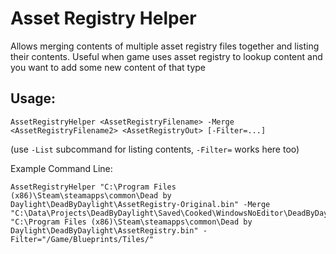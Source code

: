 # Asset Registry Helper

Allows merging contents of multiple asset registry files together and listing their contents.
Useful when game uses asset registry to lookup content and you want to add some new content of that type

## Usage:
```
AssetRegistryHelper <AssetRegistryFilename> -Merge <AssetRegistryFilename2> <AssetRegistryOut> [-Filter=...]
```

(use `-List` subcommand for listing contents, `-Filter=` works here too)

Example Command Line: 
```
AssetRegistryHelper "C:\Program Files (x86)\Steam\steamapps\common\Dead by Daylight\DeadByDaylight\AssetRegistry-Original.bin" -Merge "C:\Data\Projects\DeadByDaylight\Saved\Cooked\WindowsNoEditor\DeadByDaylight\AssetRegistry.bin" "C:\Program Files (x86)\Steam\steamapps\common\Dead by Daylight\DeadByDaylight\AssetRegistry.bin" -Filter="/Game/Blueprints/Tiles/"
```